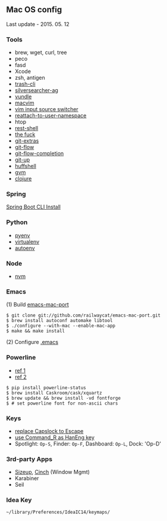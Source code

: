 ## Mac OS config

Last update - 2015. 05. 12

### Tools

- brew, wget, curl, tree
- peco
- fasd
- Xcode
- zsh, antigen
- [trash-cli](https://github.com/andreafrancia/trash-cli)
- [silversearcher-ag](https://github.com/ggreer/the_silver_searcher)
- [vundle](https://github.com/gmarik/Vundle.vim)
- [macvim](http://stackoverflow.com/questions/21012203/gvim-or-macvim-in-mac-os-x)
- [vim input source switcher](http://yisangwook.tumblr.com/post/106780445189/vim-insert-mode-keyboard-switch)
- [reattach-to-user-namespace](http://evertpot.com/osx-tmux-vim-copy-paste-clipboard/)
- htop
- [rest-shell](https://github.com/spring-projects/rest-shell)
- [the fuck](https://github.com/nvbn/thefuck)
- [git-extras](https://github.com/tj/git-extras/wiki/Installation)
- [git-flow](https://github.com/nvie/gitflow/wiki/Mac-OS-X)
- [git-flow-completion](https://github.com/bobthecow/git-flow-completion)
- [git-up](https://github.com/aanand/git-up)
- [huffshell](https://github.com/paulmars/huffshell)
- [gvm](http://www.groovy-lang.org/download.html)
- [clojure](https://gist.github.com/technomancy/2395913)

### Spring

[Spring Boot CLI Install](http://docs.spring.io/spring-boot/docs/current/reference/htmlsingle/#getting-started-installing-the-cli)

### Python

- [pyenv](https://github.com/yyuu/pyenv)
- [virtualenv](https://github.com/yyuu/pyenv-virtualenv)
- [autoenv](https://github.com/kennethreitz/autoenv)

### Node

- [nvm](https://github.com/creationix/nvm)

### Emacs

(1) Build [emacs-mac-port](https://github.com/railwaycat/emacs-mac-port)  

```
$ git clone git://github.com/railwaycat/emacs-mac-port.git
$ brew install autoconf automake libtool
$ ./configure --with-mac --enable-mac-app
$ make && make install
```

(2) Configure [.emacs](https://github.com/1ambda/emacs-osx)

### Powerline

- [ref 1](http://powerline.readthedocs.org/en/latest/installation/osx.html?highlight=install)
- [ref 2](http://blog.outsider.ne.kr/879)

```
$ pip install powerline-status
$ brew install Caskroom/cask/xquartz
$ brew update && brew install -vd fontforge
$ # set powerline font for non-ascii chars 
```

### Keys

- [replace Capslock to Escape](http://stackoverflow.com/questions/127591/using-caps-lock-as-esc-in-mac-os-x)
- [use Command_R as HanEng key](http://jaebok.tistory.com/38)
- Spotlight: `Op-S`, Finder: `Op-F`, Dashboard: `Op-L`, Dock: 'Op-D'

### 3rd-party Apps

- [Sizeup](http://www.irradiatedsoftware.com/sizeup/), [Cinch](http://www.irradiatedsoftware.com/cinch/) (Window Mgmt)
- Karabiner
- Seil

### Idea Key

`~/library/Preferences/IdeaIC14/keymaps/`

